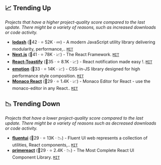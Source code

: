 ## 📈 Trending Up

_Projects that have a higher project-quality score compared to the last update. There might be a variety of reasons, such as increased downloads or code activity._

- <b><a href="https://github.com/lodash/lodash">lodash</a></b> (🥇42 ·  ⭐ 52K · 💤) - A modern JavaScript utility library delivering modularity, performance,.. <code><a href="http://bit.ly/34MBwT8">MIT</a></code>
- <b><a href="https://github.com/vercel/next.js">Next.js</a></b> (🥇41 ·  ⭐ 78K · 📈) - The React Framework. <code><a href="http://bit.ly/34MBwT8">MIT</a></code>
- <b><a href="https://github.com/fkhadra/react-toastify">React-Toastify</a></b> (🥇35 ·  ⭐ 8.1K · 📈) - React notification made easy !. <code><a href="http://bit.ly/34MBwT8">MIT</a></code>
- <b><a href="https://github.com/emotion-js/emotion">emotion</a></b> (🥉33 ·  ⭐ 14K · 📈) - CSS-in-JS library designed for high performance style composition. <code><a href="http://bit.ly/34MBwT8">MIT</a></code>
- <b><a href="https://github.com/suren-atoyan/monaco-react">Monaco React</a></b> (🥈29 ·  ⭐ 1.4K · 📈) - Monaco Editor for React - use the monaco-editor in any React.. <code><a href="http://bit.ly/34MBwT8">MIT</a></code>

## 📉 Trending Down

_Projects that have a lower project-quality score compared to the last update. There might be a variety of reasons such as decreased downloads or code activity._

- <b><a href="https://github.com/microsoft/fluentui">fluentui</a></b> (🥉29 ·  ⭐ 13K · 📉) - Fluent UI web represents a collection of utilities, React components,.. <code><a href="http://bit.ly/34MBwT8">MIT</a></code>
- <b><a href="https://github.com/primefaces/primereact">primereact</a></b> (🥉29 ·  ⭐ 2.4K · 📉) - The Most Complete React UI Component Library. <code><a href="http://bit.ly/34MBwT8">MIT</a></code>

